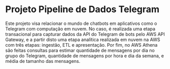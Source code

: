 # Projeto Pipeline de Dados Telegram
Este projeto visa relacionar o mundo de chatbots em aplicativos como o Telegram com computação em nuvem. No caso, é realizada uma etapa transacional para capturar dados da API do Telegram de bots pelo AWS API Gateway, e a partir disto uma etapa analítica realizada em nuvem na AWS com três etapas: ingestão, ETL e apresentação. Por fim, no AWS Athena são feitas consultas para estimar quantidade de mensagens por dia no grupo do Telegram, quantidade de mensagens por hora e dia da semana, e média de tamanho das mensagens.
